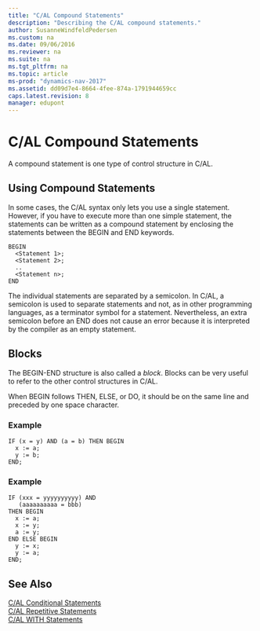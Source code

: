 ```yaml
---
title: "C/AL Compound Statements"
description: "Describing the C/AL compound statements."
author: SusanneWindfeldPedersen
ms.custom: na
ms.date: 09/06/2016
ms.reviewer: na
ms.suite: na
ms.tgt_pltfrm: na
ms.topic: article
ms-prod: "dynamics-nav-2017"
ms.assetid: dd09d7e4-8664-4fee-874a-1791944659cc
caps.latest.revision: 8
manager: edupont
---
```

# C/AL Compound Statements
A compound statement is one type of control structure in C/AL.  

## Using Compound Statements  
 In some cases, the C/AL syntax only lets you use a single statement. However, if you have to execute more than one simple statement, the statements can be written as a compound statement by enclosing the statements between the BEGIN and END keywords.  

```  
BEGIN  
  <Statement 1>;  
  <Statement 2>;  
  ..  
  <Statement n>;  
END  
```  

 The individual statements are separated by a semicolon. In C/AL, a semicolon is used to separate statements and not, as in other programming languages, as a terminator symbol for a statement. Nevertheless, an extra semicolon before an END does not cause an error because it is interpreted by the compiler as an empty statement.  

## Blocks  
 The BEGIN-END structure is also called a *block*. Blocks can be very useful to refer to the other control structures in C/AL.  

 When BEGIN follows THEN, ELSE, or DO, it should be on the same line and preceded by one space character.  

### Example  

```  
IF (x = y) AND (a = b) THEN BEGIN  
  x := a;  
  y := b;  
END;   
```  

### Example  

```  
IF (xxx = yyyyyyyyyy) AND   
   (aaaaaaaaaa = bbb)  
THEN BEGIN  
  x := a;  
  x := y;  
  a := y;  
END ELSE BEGIN  
  y := x;  
  y := a;  
END;  
```  

## See Also  
 [C/AL Conditional Statements](C-AL-Conditional-Statements.md)   
 [C/AL Repetitive Statements](C-AL-Repetitive-Statements.md)   
 [C/AL WITH Statements](C-AL-WITH-Statements.md)
